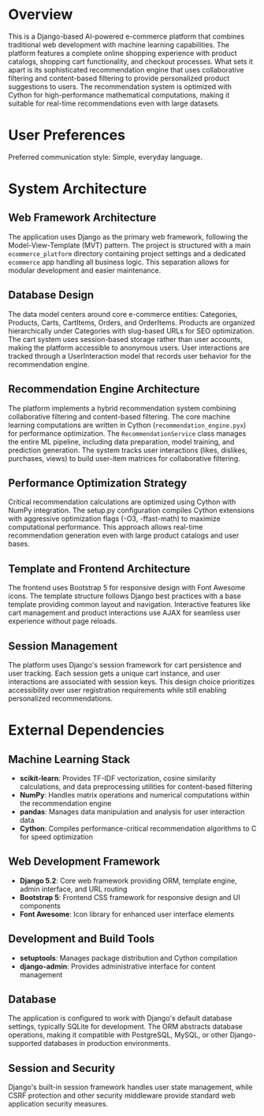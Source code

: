 # Overview

This is a Django-based AI-powered e-commerce platform that combines traditional web development with machine learning capabilities. The platform features a complete online shopping experience with product catalogs, shopping cart functionality, and checkout processes. What sets it apart is its sophisticated recommendation engine that uses collaborative filtering and content-based filtering to provide personalized product suggestions to users. The recommendation system is optimized with Cython for high-performance mathematical computations, making it suitable for real-time recommendations even with large datasets.

# User Preferences

Preferred communication style: Simple, everyday language.

# System Architecture

## Web Framework Architecture
The application uses Django as the primary web framework, following the Model-View-Template (MVT) pattern. The project is structured with a main `ecommerce_platform` directory containing project settings and a dedicated `ecommerce` app handling all business logic. This separation allows for modular development and easier maintenance.

## Database Design
The data model centers around core e-commerce entities: Categories, Products, Carts, CartItems, Orders, and OrderItems. Products are organized hierarchically under Categories with slug-based URLs for SEO optimization. The cart system uses session-based storage rather than user accounts, making the platform accessible to anonymous users. User interactions are tracked through a UserInteraction model that records user behavior for the recommendation engine.

## Recommendation Engine Architecture
The platform implements a hybrid recommendation system combining collaborative filtering and content-based filtering. The core machine learning computations are written in Cython (`recommendation_engine.pyx`) for performance optimization. The `RecommendationService` class manages the entire ML pipeline, including data preparation, model training, and prediction generation. The system tracks user interactions (likes, dislikes, purchases, views) to build user-item matrices for collaborative filtering.

## Performance Optimization Strategy
Critical recommendation calculations are optimized using Cython with NumPy integration. The setup.py configuration compiles Cython extensions with aggressive optimization flags (-O3, -ffast-math) to maximize computational performance. This approach allows real-time recommendation generation even with large product catalogs and user bases.

## Template and Frontend Architecture
The frontend uses Bootstrap 5 for responsive design with Font Awesome icons. The template structure follows Django best practices with a base template providing common layout and navigation. Interactive features like cart management and product interactions use AJAX for seamless user experience without page reloads.

## Session Management
The platform uses Django's session framework for cart persistence and user tracking. Each session gets a unique cart instance, and user interactions are associated with session keys. This design choice prioritizes accessibility over user registration requirements while still enabling personalized recommendations.

# External Dependencies

## Machine Learning Stack
- **scikit-learn**: Provides TF-IDF vectorization, cosine similarity calculations, and data preprocessing utilities for content-based filtering
- **NumPy**: Handles matrix operations and numerical computations within the recommendation engine
- **pandas**: Manages data manipulation and analysis for user interaction data
- **Cython**: Compiles performance-critical recommendation algorithms to C for speed optimization

## Web Development Framework
- **Django 5.2**: Core web framework providing ORM, template engine, admin interface, and URL routing
- **Bootstrap 5**: Frontend CSS framework for responsive design and UI components
- **Font Awesome**: Icon library for enhanced user interface elements

## Development and Build Tools
- **setuptools**: Manages package distribution and Cython compilation
- **django-admin**: Provides administrative interface for content management

## Database
The application is configured to work with Django's default database settings, typically SQLite for development. The ORM abstracts database operations, making it compatible with PostgreSQL, MySQL, or other Django-supported databases in production environments.

## Session and Security
Django's built-in session framework handles user state management, while CSRF protection and other security middleware provide standard web application security measures.